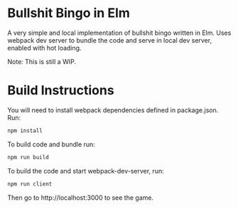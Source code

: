 # Bullshit Bingo in Elm

A very simple and local implementation of bullshit bingo written in Elm. Uses webpack dev server to bundle the code and serve in local dev server, enabled with hot loading.

Note: This is still a WIP.

# Build Instructions

You will need to install webpack dependencies defined in package.json. Run:
```bash
npm install
```

To build code and bundle run:

```bash
npm run build
```

To build the code and start webpack-dev-server, run:
```bash
npm run client
```

Then go to http://localhost:3000 to see the game.